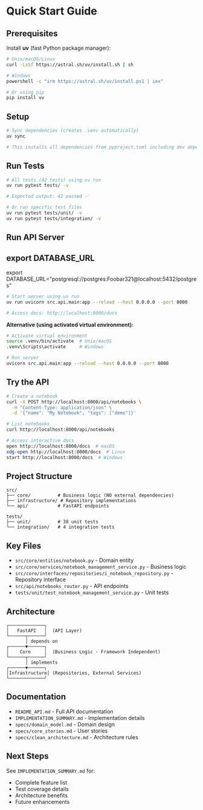 # Quick Start Guide

## Prerequisites

Install **uv** (fast Python package manager):

```bash
# Unix/macOS/Linux
curl -LsSf https://astral.sh/uv/install.sh | sh

# Windows
powershell -c "irm https://astral.sh/uv/install.ps1 | iex"

# Or using pip
pip install uv
```

## Setup

```bash
# Sync dependencies (creates .venv automatically)
uv sync

# This installs all dependencies from pyproject.toml including dev dependencies
```

## Run Tests

```bash
# All tests (42 tests) using uv run
uv run pytest tests/ -v

# Expected output: 42 passed ✅

# Or run specific test files
uv run pytest tests/unit/ -v
uv run pytest tests/integration/ -v
```

## Run API Server 


## export DATABASE_URL
export DATABASE_URL="postgresql://postgres:Foobar321@localhost:5432/postgres"

```bash
# Start server using uv run
uv run uvicorn src.api.main:app --reload --host 0.0.0.0 --port 8000

# Access docs: http://localhost:8000/docs
```

**Alternative (using activated virtual environment):**
```bash
# Activate virtual environment
source .venv/bin/activate  # Unix/macOS
.venv\Scripts\activate     # Windows

# Run server
uvicorn src.api.main:app --reload --host 0.0.0.0 --port 8000
```

## Try the API

```bash
# Create a notebook
curl -X POST http://localhost:8000/api/notebooks \
  -H "Content-Type: application/json" \
  -d '{"name": "My Notebook", "tags": ["demo"]}'

# List notebooks
curl http://localhost:8000/api/notebooks

# Access interactive docs
open http://localhost:8000/docs  # macOS
xdg-open http://localhost:8000/docs  # Linux
start http://localhost:8000/docs  # Windows
```

## Project Structure

```
src/
├── core/          # Business logic (NO external dependencies)
├── infrastructure/ # Repository implementations
└── api/           # FastAPI endpoints

tests/
├── unit/          # 38 unit tests
└── integration/   # 4 integration tests
```

## Key Files

- `src/core/entities/notebook.py` - Domain entity
- `src/core/services/notebook_management_service.py` - Business logic
- `src/core/interfaces/repositories/i_notebook_repository.py` - Repository interface
- `src/api/notebooks_router.py` - API endpoints
- `tests/unit/test_notebook_management_service.py` - Unit tests

## Architecture

```
┌─────────────┐
│   FastAPI   │  (API Layer)
└──────┬──────┘
       │ depends on
┌──────▼──────┐
│    Core     │  (Business Logic - Framework Independent)
└──────┬──────┘
       │ implements
┌──────▼──────┐
│Infrastructure│ (Repositories, External Services)
└─────────────┘
```

## Documentation

- `README_API.md` - Full API documentation
- `IMPLEMENTATION_SUMMARY.md` - Implementation details
- `specs/domain_model.md` - Domain design
- `specs/core_stories.md` - User stories
- `specs/clean_architecture.md` - Architecture rules

## Next Steps

See `IMPLEMENTATION_SUMMARY.md` for:
- Complete feature list
- Test coverage details
- Architecture benefits
- Future enhancements

